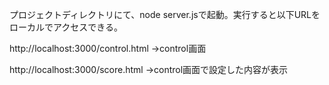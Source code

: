 プロジェクトディレクトリにて、node server.jsで起動。実行すると以下URLをローカルでアクセスできる。

http://localhost:3000/control.html
→control画面

http://localhost:3000/score.html
→control画面で設定した内容が表示

